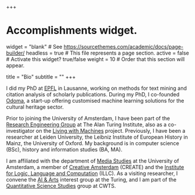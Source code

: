 +++
# Accomplishments widget.
widget = "blank"  # See https://sourcethemes.com/academic/docs/page-builder/
headless = true  # This file represents a page section.
active = false  # Activate this widget? true/false
weight = 10  # Order that this section will appear.

title = "Bio"
subtitle = ""
+++

I did my PhD at [EPFL](https://www.epfl.ch/en) in Lausanne, working on methods for text mining and citation analysis of scholarly publications. During my PhD, I co-founded [Odoma](https://www.odoma.ch), a start-up offering customised machine learning solutions for the cultural heritage sector. 

Prior to joining the University of Amsterdam, I have been part of the [Research Engineering Group](https://www.turing.ac.uk/research/research-engineering) at The Alan Turing Institute, also as a co-investigator on the [Living with Machines](http://livingwithmachines.ac.uk) project. Previously, I have been a researcher at Leiden University, the Leibniz Institute of European History in Mainz, the University of Oxford. My background is in computer science (BSc), history and information studies (BA, MA).

I am affiliated with the department of [Media Studies](https://www.uva.nl/en/discipline/media-studies/media-studies.html) at the University of Amsterdam, a member of [Creative Amsterdam](https://www.create.humanities.uva.nl) (CREATE) and the [Institute for Logic, Language and Computation](https://www.illc.uva.nl) (ILLC). As a visiting researcher, I convene the [AI & Arts](https://www.turing.ac.uk/research/interest-groups/ai-arts) interest group at the Turing, and I am part of the [Quantitative Science Studies](https://www.cwts.nl/research/research-groups/quantitative-science-studies) group at CWTS.